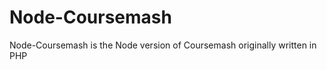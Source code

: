# Node-Coursemash
<p>Node-Coursemash is the Node version of Coursemash originally written in PHP</p>
